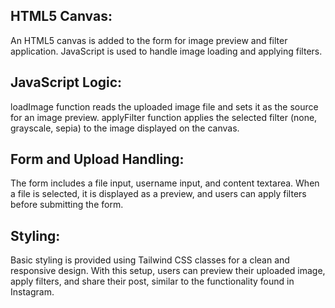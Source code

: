 ## HTML5 Canvas:

An HTML5 canvas is added to the form for image preview and filter application.
JavaScript is used to handle image loading and applying filters.

## JavaScript Logic:

loadImage function reads the uploaded image file and sets it as the source for an image preview.
applyFilter function applies the selected filter (none, grayscale, sepia) to the image displayed on the canvas.

## Form and Upload Handling:

The form includes a file input, username input, and content textarea.
When a file is selected, it is displayed as a preview, and users can apply filters before submitting the form.

## Styling:

Basic styling is provided using Tailwind CSS classes for a clean and responsive design.
With this setup, users can preview their uploaded image, apply filters, and share their post, similar to the functionality found in Instagram.